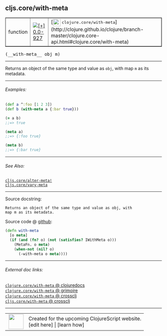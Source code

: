 ## cljs.core/with-meta



 <table border="1">
<tr>
<td>function</td>
<td><a href="https://github.com/cljsinfo/cljs-api-docs/tree/0.0-927"><img valign="middle" alt="[+] 0.0-927" title="Added in 0.0-927" src="https://img.shields.io/badge/+-0.0--927-lightgrey.svg"></a> </td>
<td>
[<img height="24px" valign="middle" src="http://i.imgur.com/1GjPKvB.png"> <samp>clojure.core/with-meta</samp>](http://clojure.github.io/clojure/branch-master/clojure.core-api.html#clojure.core/with-meta)
</td>
</tr>
</table>


 <samp>
(__with-meta__ obj m)<br>
</samp>

---

Returns an object of the same type and value as `obj`, with map `m` as its
metadata.

---

###### Examples:

```clj
(def a ^:foo [1 2 3])
(def b (with-meta a {:bar true}))

(= a b)
;;=> true

(meta a)
;;=> {:foo true}

(meta b)
;;=> {:bar true}
```

---

###### See Also:

[`cljs.core/alter-meta!`](cljs.core_alter-metaBANG.md)<br>
[`cljs.core/vary-meta`](cljs.core_vary-meta.md)<br>

---


Source docstring:

```
Returns an object of the same type and value as obj, with
map m as its metadata.
```


Source code @ [github](https://github.com/clojure/clojurescript/blob/r2511/src/cljs/cljs/core.cljs#L1384-L1391):

```clj
(defn with-meta
  [o meta]
  (if (and (fn? o) (not (satisfies? IWithMeta o)))
    (MetaFn. o meta)
    (when-not (nil? o)
      (-with-meta o meta))))
```

<!--
Repo - tag - source tree - lines:

 <pre>
clojurescript @ r2511
└── src
    └── cljs
        └── cljs
            └── <ins>[core.cljs:1384-1391](https://github.com/clojure/clojurescript/blob/r2511/src/cljs/cljs/core.cljs#L1384-L1391)</ins>
</pre>

-->

---



###### External doc links:

[`clojure.core/with-meta` @ clojuredocs](http://clojuredocs.org/clojure.core/with-meta)<br>
[`clojure.core/with-meta` @ grimoire](http://conj.io/store/v1/org.clojure/clojure/1.7.0-beta3/clj/clojure.core/with-meta/)<br>
[`clojure.core/with-meta` @ crossclj](http://crossclj.info/fun/clojure.core/with-meta.html)<br>
[`cljs.core/with-meta` @ crossclj](http://crossclj.info/fun/cljs.core.cljs/with-meta.html)<br>

---

 <table>
<tr><td>
<img valign="middle" align="right" width="48px" src="http://i.imgur.com/Hi20huC.png">
</td><td>
Created for the upcoming ClojureScript website.<br>
[edit here] | [learn how]
</td></tr></table>

[edit here]:https://github.com/cljsinfo/cljs-api-docs/blob/master/cljsdoc/cljs.core_with-meta.cljsdoc
[learn how]:https://github.com/cljsinfo/cljs-api-docs/wiki/cljsdoc-files

<!--

This information was too distracting to show to readers, but I'll leave it
commented here since it is helpful to:

- pretty-print the data used to generate this document
- and show how to retrieve that data



The API data for this symbol:

```clj
{:description "Returns an object of the same type and value as `obj`, with map `m` as its\nmetadata.",
 :ns "cljs.core",
 :name "with-meta",
 :signature ["[obj m]"],
 :history [["+" "0.0-927"]],
 :type "function",
 :related ["cljs.core/alter-meta!" "cljs.core/vary-meta"],
 :full-name-encode "cljs.core_with-meta",
 :source {:code "(defn with-meta\n  [o meta]\n  (if (and (fn? o) (not (satisfies? IWithMeta o)))\n    (MetaFn. o meta)\n    (when-not (nil? o)\n      (-with-meta o meta))))",
          :title "Source code",
          :repo "clojurescript",
          :tag "r2511",
          :filename "src/cljs/cljs/core.cljs",
          :lines [1384 1391]},
 :examples [{:id "f189d4",
             :content "```clj\n(def a ^:foo [1 2 3])\n(def b (with-meta a {:bar true}))\n\n(= a b)\n;;=> true\n\n(meta a)\n;;=> {:foo true}\n\n(meta b)\n;;=> {:bar true}\n```"}],
 :full-name "cljs.core/with-meta",
 :clj-symbol "clojure.core/with-meta",
 :docstring "Returns an object of the same type and value as obj, with\nmap m as its metadata."}

```

Retrieve the API data for this symbol:

```clj
;; from Clojure REPL
(require '[clojure.edn :as edn])
(-> (slurp "https://raw.githubusercontent.com/cljsinfo/cljs-api-docs/catalog/cljs-api.edn")
    (edn/read-string)
    (get-in [:symbols "cljs.core/with-meta"]))
```

-->
